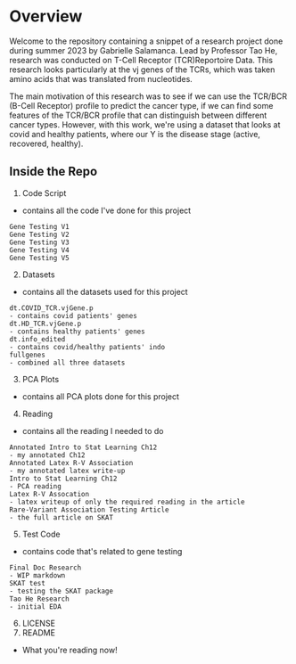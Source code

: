 # Overview
Welcome to the repository containing a snippet of a research project done during summer 2023 by Gabrielle Salamanca. Lead by Professor Tao He, research was conducted on T-Cell Receptor (TCR)Reportoire Data. This research looks particularly at the vj genes of the TCRs, which was taken amino acids that was translated from nucleotides.  

The main motivation of this research was to see if we can use the TCR/BCR (B-Cell Receptor) profile to predict the cancer type, if we can find some features of the TCR/BCR profile that can distinguish between different cancer types. However, with this work, we're using a dataset that looks at covid and healthy patients, where our Y is the disease stage (active, recovered, healthy).

## Inside the Repo
1. Code Script
- contains all the code I've done for this project
```
Gene Testing V1
Gene Testing V2
Gene Testing V3
Gene Testing V4
Gene Testing V5
```
2. Datasets
- contains all the datasets used for this project
```
dt.COVID_TCR.vjGene.p
- contains covid patients' genes
dt.HD_TCR.vjGene.p
- contains healthy patients' genes
dt.info_edited
- contains covid/healthy patients' indo
fullgenes
- combined all three datasets
```
3. PCA Plots
- contains all PCA plots done for this project
4. Reading
- contains all the reading I needed to do
```
Annotated Intro to Stat Learning Ch12
- my annotated Ch12
Annotated Latex R-V Association
- my annotated latex write-up
Intro to Stat Learning Ch12
- PCA reading
Latex R-V Assocation
- latex writeup of only the required reading in the article
Rare-Variant Association Testing Article
- the full article on SKAT
```
5. Test Code
- contains code that's related to gene testing
```
Final Doc Research
- WIP markdown
SKAT test
- testing the SKAT package
Tao He Research
- initial EDA
```
6. LICENSE
7. README
- What you're reading now!